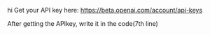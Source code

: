 hi
Get your API key here: https://beta.openai.com/account/api-keys

After getting the APIkey, write it in the code(7th line)